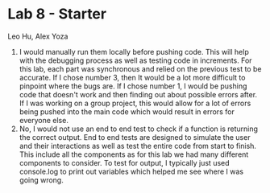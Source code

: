 # Lab 8 - Starter
Leo Hu, Alex Yoza
1. I would manually run them locally before pushing code. This will help with the debugging process as well as testing code in increments. For this lab, each part was synchronous and relied on the previous test to be accurate. If I chose number 3, then It would be a lot more difficult to pinpoint where the bugs are. If I chose number 1, I would be pushing code that doesn't work and then finding out about possible errors after. If I was working on a group project, this would allow for a lot of errors being pushed into the main code which would result in errors for everyone else. 
2. No, I would not use an end to end test to check if a function is returning the correct output. End to end tests are designed to simulate the user and their interactions as well as test the entire code from start to finish. This include all the components as for this lab we had many different components to consider. To test for output, I typically just used console.log to print out variables which helped me see where I was going wrong. 